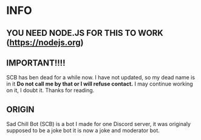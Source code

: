 # INFO

## YOU NEED NODE.JS FOR THIS TO WORK (https://nodejs.org)

## IMPORTANT!!!!

SCB has ben dead for a while now. I have not updated, so my dead name is in it **Do not call me by that or I will refuse contact.** I may continue working on it, I doubt it. Thanks for reading.

## ORIGIN

Sad Chill Bot (SCB) is a bot I made for one Discord server, it was originaly supposed to be a joke bot it is now a joke and moderator bot.
